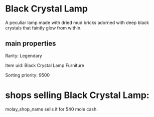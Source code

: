 # Black Crystal Lamp

A peculiar lamp made with dried mud bricks adorned with deep black crystals that faintly glow from within.

## main properties

Rarity: Legendary

Item uid: Black Crystal Lamp Furniture

Sorting priority: 9500

# shops selling Black Crystal Lamp:

molay_shop_name sells it for 540 mole cash.